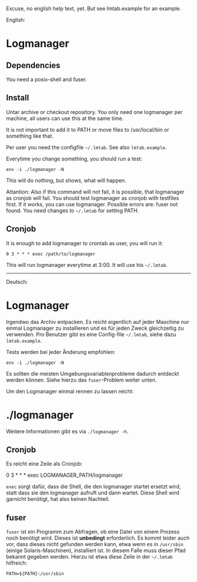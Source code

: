 Excuse, no english help text, yet.
But see lmtab.example for an example.

English:

Logmanager
==========

Dependencies
------------

You need a posix-shell and fuser.

Install
-------

Untar archive or checkout repository.
You only need one logmanager per machine, all users can use this at the same time.

It is not important to add it to PATH or move files to /usr/local/bin or something like that.

Per user you need the configfile `~/.lmtab`. See also `lmtab.example`.

Everytime you change something, you should run a test:

	env -i ./logmanager -N

This will do nothing, but shows, what will happen.

Attantion: Also if this command will not fail, it is possible, that logmanager as cronjob will fail.
You should test logmanager as cronjob with testfiles first.
If it works, you can use logmanager.
Possible errors are: fuser not found. You need changes to `~/.lmtab` for setting PATH.

Cronjob
-------

It is enough to add logmanager to crontab as user, you will run it:

	0 3 * * * exec /path/to/logmanager

This will run logmanager everytime at 3:00. It will use his `~/.lmtab`.

-------------------------------------------------------------------------------

Deutsch:

Logmanager
==========

Irgendwo das Archiv entpacken.  Es reicht eigentlich auf jeder Maschine nur
einmal Logmanager zu installieren und es für jeden Zweck gleichzeitig zu
verwenden.
Pro Benutzer gibt es eine Config-file `~/.lmtab`,
siehe dazu `lmtab.example`.

Tests werden bei jeder Änderung empfohlen:

	env -i ./logmanager -N

Es sollten die meisten Umgebungsvariablenprobleme dadurch entdeckt
werden können.  Siehe hierzu das `fuser`-Problem weiter unten.

Um den Logmanager einmal rennen zu lassen reicht:

  # ./logmanager

Weitere Informationen gibt es via `./logmanager -h`.

Cronjob
-------

Es reicht eine Zeile als Cronjob:

  0  3  *  *  * exec LOGMANAGER_PATH/logmanager

`exec` sorgt dafür,  dass die Shell,  die den logmanager startet ersetzt
wird,  statt dass sie den logmanager aufruft und dann wartet.
Diese Shell wird garnicht benötigt,  hat also keinen Nachteil.

fuser
-----

`fuser` ist ein Programm zum Abfragen,  ob eine Datei von einem Prozess
noch benötigt wird.  Dieses ist **unbedingt** erforderlich.
Es kommt leider auch vor,  dass dieses nicht gefunden werden kann,
etwa wenn es in `/usr/sbin` (einige Solaris-Maschinen),  installiert ist.
In diesem Falle muss dieser Pfad bekannt gegeben werden.
Hierzu ist etwa diese Zeile in der `~/.lmtab` hilfreich:

	PATH=${PATH}:/usr/sbin
